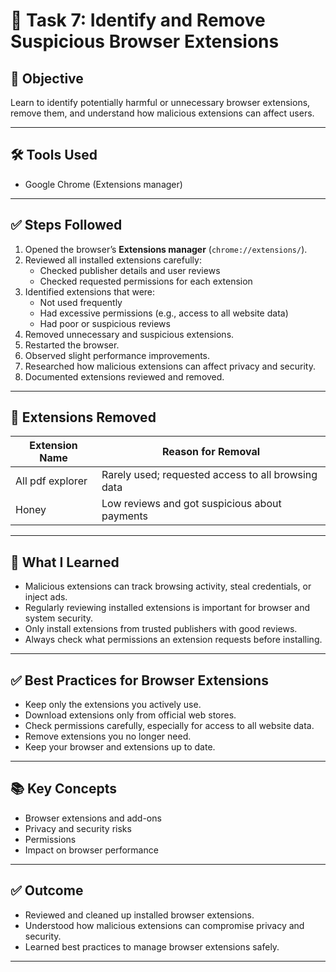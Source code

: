 # 🧩 Task 7: Identify and Remove Suspicious Browser Extensions

## 🎯 Objective
Learn to identify potentially harmful or unnecessary browser extensions, remove them, and understand how malicious extensions can affect users.

---

## 🛠 Tools Used
- Google Chrome (Extensions manager)

---

## ✅ Steps Followed
1. Opened the browser’s **Extensions manager** (`chrome://extensions/`).
2. Reviewed all installed extensions carefully:
   - Checked publisher details and user reviews
   - Checked requested permissions for each extension
3. Identified extensions that were:
   - Not used frequently
   - Had excessive permissions (e.g., access to all website data)
   - Had poor or suspicious reviews
4. Removed unnecessary and suspicious extensions.
5. Restarted the browser.
6. Observed slight performance improvements.
7. Researched how malicious extensions can affect privacy and security.
8. Documented extensions reviewed and removed.

---

## 🧹 Extensions Removed
| Extension Name          | Reason for Removal                                      |
|------------------------|--------------------------------------------------------|
| All pdf explorer       | Rarely used; requested access to all browsing data     |
| Honey                  | Low reviews and got suspicious about payments          |



---

## 🧠 What I Learned
- Malicious extensions can track browsing activity, steal credentials, or inject ads.
- Regularly reviewing installed extensions is important for browser and system security.
- Only install extensions from trusted publishers with good reviews.
- Always check what permissions an extension requests before installing.

---

## ✅ Best Practices for Browser Extensions
- Keep only the extensions you actively use.
- Download extensions only from official web stores.
- Check permissions carefully, especially for access to all website data.
- Remove extensions you no longer need.
- Keep your browser and extensions up to date.

---

## 📚 Key Concepts
- Browser extensions and add-ons
- Privacy and security risks
- Permissions
- Impact on browser performance


---

## ✅ Outcome
- Reviewed and cleaned up installed browser extensions.
- Understood how malicious extensions can compromise privacy and security.
- Learned best practices to manage browser extensions safely.

---
